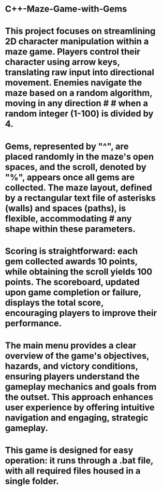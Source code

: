 # C++-Maze-Game-with-Gems
# This project focuses on streamlining 2D character manipulation within a maze game. Players control their character using arrow keys, translating raw input into directional movement. Enemies navigate the maze based on a random algorithm, moving in any direction # # when a random integer (1-100) is divided by 4.

# Gems, represented by "^", are placed randomly in the maze's open spaces, and the scroll, denoted by "%", appears once all gems are collected. The maze layout, defined by a rectangular text file of asterisks (walls) and spaces (paths), is flexible, accommodating #  any shape within these parameters.

# Scoring is straightforward: each gem collected awards 10 points, while obtaining the scroll yields 100 points. The scoreboard, updated upon game completion or failure, displays the total score, encouraging players to improve their performance.

# The main menu provides a clear overview of the game's objectives, hazards, and victory conditions, ensuring players understand the gameplay mechanics and goals from the outset. This approach enhances user experience by offering intuitive navigation and engaging, strategic gameplay.

# This game is designed for easy operation: it runs through a .bat file, with all required files housed in a single folder.
